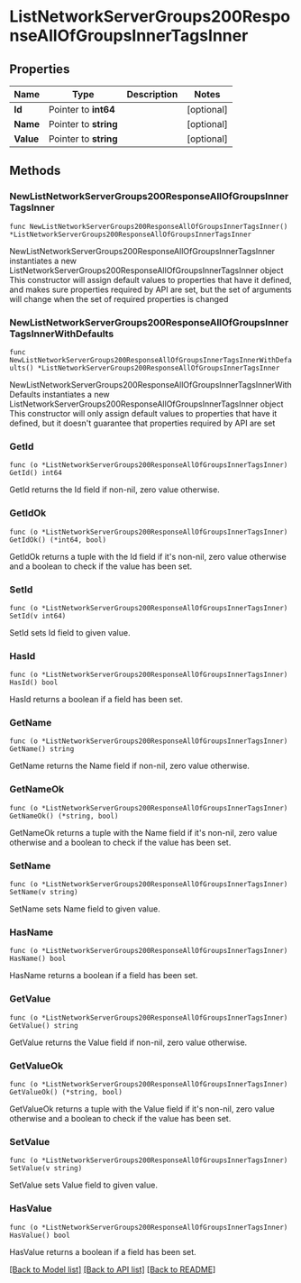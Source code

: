 # ListNetworkServerGroups200ResponseAllOfGroupsInnerTagsInner

## Properties

Name | Type | Description | Notes
------------ | ------------- | ------------- | -------------
**Id** | Pointer to **int64** |  | [optional] 
**Name** | Pointer to **string** |  | [optional] 
**Value** | Pointer to **string** |  | [optional] 

## Methods

### NewListNetworkServerGroups200ResponseAllOfGroupsInnerTagsInner

`func NewListNetworkServerGroups200ResponseAllOfGroupsInnerTagsInner() *ListNetworkServerGroups200ResponseAllOfGroupsInnerTagsInner`

NewListNetworkServerGroups200ResponseAllOfGroupsInnerTagsInner instantiates a new ListNetworkServerGroups200ResponseAllOfGroupsInnerTagsInner object
This constructor will assign default values to properties that have it defined,
and makes sure properties required by API are set, but the set of arguments
will change when the set of required properties is changed

### NewListNetworkServerGroups200ResponseAllOfGroupsInnerTagsInnerWithDefaults

`func NewListNetworkServerGroups200ResponseAllOfGroupsInnerTagsInnerWithDefaults() *ListNetworkServerGroups200ResponseAllOfGroupsInnerTagsInner`

NewListNetworkServerGroups200ResponseAllOfGroupsInnerTagsInnerWithDefaults instantiates a new ListNetworkServerGroups200ResponseAllOfGroupsInnerTagsInner object
This constructor will only assign default values to properties that have it defined,
but it doesn't guarantee that properties required by API are set

### GetId

`func (o *ListNetworkServerGroups200ResponseAllOfGroupsInnerTagsInner) GetId() int64`

GetId returns the Id field if non-nil, zero value otherwise.

### GetIdOk

`func (o *ListNetworkServerGroups200ResponseAllOfGroupsInnerTagsInner) GetIdOk() (*int64, bool)`

GetIdOk returns a tuple with the Id field if it's non-nil, zero value otherwise
and a boolean to check if the value has been set.

### SetId

`func (o *ListNetworkServerGroups200ResponseAllOfGroupsInnerTagsInner) SetId(v int64)`

SetId sets Id field to given value.

### HasId

`func (o *ListNetworkServerGroups200ResponseAllOfGroupsInnerTagsInner) HasId() bool`

HasId returns a boolean if a field has been set.

### GetName

`func (o *ListNetworkServerGroups200ResponseAllOfGroupsInnerTagsInner) GetName() string`

GetName returns the Name field if non-nil, zero value otherwise.

### GetNameOk

`func (o *ListNetworkServerGroups200ResponseAllOfGroupsInnerTagsInner) GetNameOk() (*string, bool)`

GetNameOk returns a tuple with the Name field if it's non-nil, zero value otherwise
and a boolean to check if the value has been set.

### SetName

`func (o *ListNetworkServerGroups200ResponseAllOfGroupsInnerTagsInner) SetName(v string)`

SetName sets Name field to given value.

### HasName

`func (o *ListNetworkServerGroups200ResponseAllOfGroupsInnerTagsInner) HasName() bool`

HasName returns a boolean if a field has been set.

### GetValue

`func (o *ListNetworkServerGroups200ResponseAllOfGroupsInnerTagsInner) GetValue() string`

GetValue returns the Value field if non-nil, zero value otherwise.

### GetValueOk

`func (o *ListNetworkServerGroups200ResponseAllOfGroupsInnerTagsInner) GetValueOk() (*string, bool)`

GetValueOk returns a tuple with the Value field if it's non-nil, zero value otherwise
and a boolean to check if the value has been set.

### SetValue

`func (o *ListNetworkServerGroups200ResponseAllOfGroupsInnerTagsInner) SetValue(v string)`

SetValue sets Value field to given value.

### HasValue

`func (o *ListNetworkServerGroups200ResponseAllOfGroupsInnerTagsInner) HasValue() bool`

HasValue returns a boolean if a field has been set.


[[Back to Model list]](../README.md#documentation-for-models) [[Back to API list]](../README.md#documentation-for-api-endpoints) [[Back to README]](../README.md)


